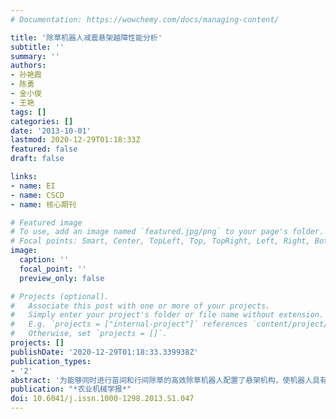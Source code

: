 ```yaml
---
# Documentation: https://wowchemy.com/docs/managing-content/

title: '除草机器人减震悬架越障性能分析'
subtitle: ''
summary: ''
authors:
- 孙艳霞
- 陈勇
- 金小俊
- 王艳
tags: []
categories: []
date: '2013-10-01'
lastmod: 2020-12-29T01:18:33Z
featured: false
draft: false

links:
- name: EI
- name: CSCD
- name: 核心期刊

# Featured image
# To use, add an image named `featured.jpg/png` to your page's folder.
# Focal points: Smart, Center, TopLeft, Top, TopRight, Left, Right, BottomLeft, Bottom, BottomRight.
image:
  caption: ''
  focal_point: ''
  preview_only: false

# Projects (optional).
#   Associate this post with one or more of your projects.
#   Simply enter your project's folder or file name without extension.
#   E.g. `projects = ["internal-project"]` references `content/project/deep-learning/index.md`.
#   Otherwise, set `projects = []`.
projects: []
publishDate: '2020-12-29T01:18:33.339938Z'
publication_types:
- '2'
abstract: '为能够同时进行苗间和行间除草的高效除草机器人配置了悬架机构，使机器人具有减震性能，提高了机器人农田适应性。设计并制作了机器人物理样机。越障过程分析表明，该机器人悬架具有较强的调节性能。运用ADAMS软件建立了机器人虚拟样机，分析了机器人在凸起、斜坡和凹坑地面的越障能力。仿真结果表明机器人在这3种地形上均有良好的适应性。'
publication: "*农业机械学报*"
doi: 10.6041/j.issn.1000-1298.2013.S1.047
---
```


